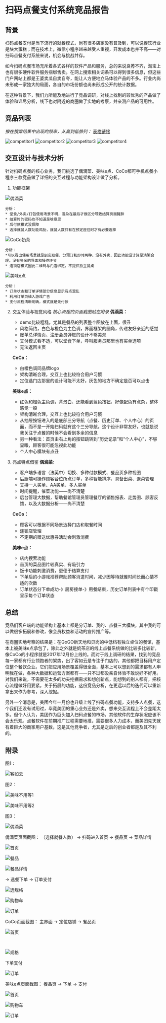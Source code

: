 # 扫码点餐支付系统竞品报告

## 背景
扫码点餐支付是当下流行的就餐模式，尚有很多店家没有普及到，可以说餐饮行业是块大蛋糕；而在技术上，微信小程序越来越受人重视，开发成本也并不高——对扫码点餐支付系统来说，机会与挑战并存。

如今扫码点餐市场充斥着各式各样的软件产品和服务，总的来说良莠不齐，淘宝上也有很多硬件软件服务捆绑售卖。在网上搜索相关词条可以得到很多信息，但这些门户网站上都是王婆卖瓜自卖自夸，能让人方便地立马体验产品的不多。行业内尚未形成一家独大的局面，各自的市场份额也尚未形成公开的统计数据。

在这种背景下，我们力所能及地进行了竞品调研，对线上找到的较优秀的产品做了体验和详尽分析，线下也对附近的商圈做了实地的考察，并亲测产品的可用性。


## 竞品列表
*按在搜索结果中出现的频率，从高到低排列：*
<a href="https://github.com/Baoleme/Dashboard/tree/master/documents/xlsx" target="_blank">表格链接</a>

![competitor1](../img_competitors/competitor1.jpg)
![competitor2](../img_competitors/competitor2.jpg)
![competitor3](../img_competitors/competitor3.jpg)
![competitor4](../img_competitors/competitor4.jpg)


## 交互设计与技术分析
针对扫码点餐的核心业务，我们挑选了偶滴菜、美味e点、CoCo都可手机点餐小程序三款竞品做了详细的交互过程与功能架构设计做了分析。

1. 功能框架

![偶滴菜](../img_competitors/偶滴菜扫码后.png)

	分析：
	* 堂食/外卖/打包使用场景不明，混杂在最后才做区分导致结算页面臃肿
	* 结算时的密码也不知道是啥意思
	* 后付款模式没保障
	* 选择就餐人数功能鸡肋，就餐人数只有在预定座位时才有必要选择

![CoCo奶茶](../img_competitors/CoCo.png)

	分析：
	*可以看出使用场景就是到店取餐，分预订和即时两种，没有外卖，因此功能设计算是清晰合理，没有多余的界面和操作环节
	* 连锁店模式因此二维码与门店绑定，不提供独立餐桌

![美味e点](../img_competitors/美味e点扫码后.png)

	分析：
	* 订单状态和订单详情部分信息显示有点混乱
	* 利用订单页植入游戏广告
	* 支付流程清晰明确，模式就是先付款


2. 交互体验与视觉风格
*核心流程的页面截图贴在附录*
	**偶滴菜：**
	* demo比较粗糙，尤其是餐品的列表整个图放在上面，很丑
	* 风格简约，白色与橙色为主色调，界面框架的圆角，传递友好亲近的感觉
	* 账单总详情页、注册会员弹框的设计不够美观
	* 支付模式看不透，可以堂食下单，呼叫服务员那里也有买单选项
	* 无法返回主页

	**CoCo：**
	* 白橙色调同品牌logo
	* 架构清晰合理，交互上也比较符合用户习惯
	* 定位选门店那里的设计可能不太好，灰色的地方不确定是否可以点击

	**美味e点：**
	* 红色和橙色主色调，背景白，还能看到蓝色按钮，好像配色有点杂，整体感觉一般
	* 架构清晰合理，交互上也比较符合用户习惯
	* 从抽屉按钮进入的是底部三分导航（点餐、历史订单、个人中心）的页面，而不是一开始扫码就有这个三分导航，这个设计非常友好，也就是说我关注于点餐的时候不会看到多余的信息
	* 另一种看法：首页由右上角的按钮跳转到“历史记录”和“个人中心”，不够显眼，顾客很可能忽视此功能
	* 个人中心模块有点丑


3. 亮点特点借鉴
	**偶滴菜:**
	* 客户端多语言（法英中）切换、多种付款模式、餐品页多种视图
	* 后厨端可操作顾客台位所点订单，多种智能排序，具备出菜、退菜管理
	* 支持一人买单、AA买单、多人买单
	* 时间提醒，催菜功能——尚不清楚
	* 后台管理大数据，帮助餐馆管理员管理餐厅的销售报表、走势图、顾客反馈，以及大数据分析——尚不清楚

	**CoCo：**
	* 顾客可以根据不同场景选择门店和取餐时间
	* 连锁店管理
	* 不定期的赠送优惠券活动会刺激消费

	**美味e点：**
	* 店内搜索功能
	* 首页的菜品图片较真实、有吸引力
	* 饭卡功能刺激消费，更便于结算支付
	* 下单后的小游戏推荐帮助顾客消遣时间，减少因等待就餐时间长而心情不适的次数
	* 订单状态分下单成功-》厨房接单-》用餐结束，历史订单列表中有个印戳显示每个订单状态


## 总结
竞品们客户端的功能架构上基本上都是分订单、我的、点餐三大模块，其中我的可以做很多拓展和修改，像会员权益和活动的宣传推广等。

在商圈实地考察的结果是：在GoGO新天地和贝岗的中低档有独立桌位的餐馆，基本上被美味e点承包了，除此之外就是奶茶店的线上点餐系统做的比较多比较新，像CoCo的小程序就是2017年12月份上线的。而对于线上调研的结果，找到的竞品每一家都有行业领跑者的架势，出了客如云是专注于门店的，其他都把目标用户定位整个餐饮企业。它们把应用场景覆盖得很全面，基本上可以想到的需求都有人申明我在做，各种大数据和运营方案都有——只不过都没亲自体验不敢说好不好用。对我们来说，不需要花太多的功夫挖掘需求和想创新点，能想到的别人都有，把核心流程做好用要紧。关于拓展的功能，这份竞品分析，在更远以后的迭代可以重新拿出来作为参考，深入挖掘。

另外一个消息是，美团今年一月份也升级上线了扫码点餐功能，支持多人点餐，这个我们还没有试用过，毕竟美团的重心业务还是外卖，想来交互流程上不会差距太多。但个人认为，美团作为巨头加入扫码点餐的市场，其他软件的生存状况应该不会太乐观。点餐软件在前期推广过程需要地推，需要很多人力成本，而美团先天就有着巨大的商家用户基数，这是其他竞争者，尤其是之后的创业者都是及其不利的。


## 附录

图1：

![客如云](../img_competitors/客如云.png)

图2：

![美味不用等1](../img_competitors/美味不用等1.jpg)

![美味不用等2](../img_competitors/美味不用等2.jpg)

图3：

![偶滴菜](../img_competitors/偶滴菜.png)

偶滴菜页面截图：
（选择就餐人数） -> 扫码进入首页 -> 餐品页 -> 菜品详情

![首页](../img_competitors/偶滴菜首页.jpg)

![餐品](../img_competitors/偶滴菜餐品.jpg)

![餐品详情](../img_competitors/偶滴菜餐品详情.jpg)

-> 选餐下单 -> 订单支付

![选规格](../img_competitors/偶滴菜选规格.jpg)

![购物车](../img_competitors/偶滴菜购物车.jpg)

![订单](../img_competitors/偶滴菜订单.jpg)

CoCo页面截图：
  主界面 -> 定位店铺 -> 餐品页

![首页](../img_competitors/CoCo首页.jpg)

   

​    

![规格](../img_competitors/CoCo选规格.jpg)

 下单支付

![订单](../img_competitors/CoCo订单.jpg)



美味e点页面截图：
餐品页 -> 下单 -> 支付

![首页](../img_competitors/美味e点首页.jpg)

![购物车](../img_competitors/美味e点购物车.jpg)

![订单](../img_competitors/美味e点订单.jpg)

